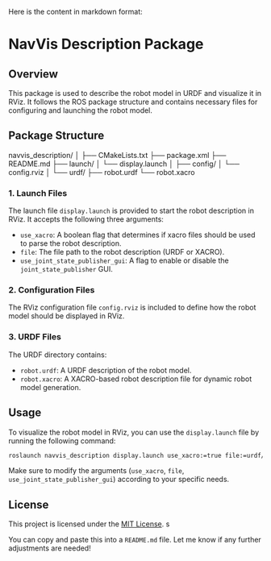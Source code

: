 Here is the content in markdown format:


# NavVis Description Package

## Overview

This package is used to describe the robot model in URDF and visualize it in RViz. It follows the ROS package structure and contains necessary files for configuring and launching the robot model. 

## Package Structure


navvis_description/
│
├── CMakeLists.txt
├── package.xml
├── README.md
├── launch/
│   └── display.launch
│
├── config/
│   └── config.rviz
│
└── urdf/
    ├── robot.urdf
    └── robot.xacro


### 1. Launch Files

The launch file `display.launch` is provided to start the robot description in RViz. It accepts the following three arguments:
- `use_xacro`: A boolean flag that determines if xacro files should be used to parse the robot description.
- `file`: The file path to the robot description (URDF or XACRO).
- `use_joint_state_publisher_gui`: A flag to enable or disable the `joint_state_publisher` GUI.

### 2. Configuration Files

The RViz configuration file `config.rviz` is included to define how the robot model should be displayed in RViz.

### 3. URDF Files

The URDF directory contains:
- `robot.urdf`: A URDF description of the robot model.
- `robot.xacro`: A XACRO-based robot description file for dynamic robot model generation.

## Usage

To visualize the robot model in RViz, you can use the `display.launch` file by running the following command:

```bash
roslaunch navvis_description display.launch use_xacro:=true file:=urdf/robot.xacro use_joint_state_publisher_gui:=true
```

Make sure to modify the arguments (`use_xacro`, `file`, `use_joint_state_publisher_gui`) according to your specific needs.

## License

This project is licensed under the [MIT License](LICENSE).
s

You can copy and paste this into a `README.md` file. Let me know if any further adjustments are needed!
